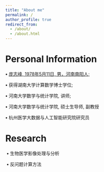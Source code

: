 ```yaml
---
title: "About me"
permalink: /
author_profile: true
redirect_from: 
  - /about/
  - /about.html
---
```


# Personal Information
 **•** <u>庞志峰, 1978年5月11日, 男，河南南阳人;</u>

 **•** 获得湖南大学计算数学博士学位;

 **•** 河南大学数学与统计学院, 讲师;	

 **•** 河南大学数学与统计学院, 硕士生导师, 副教授

 **•** 杭州医学大数据与人工智能研究院研究员



# Research

​	**•** 生物医学影像处理与分析

​	**•** 反问题计算方法


